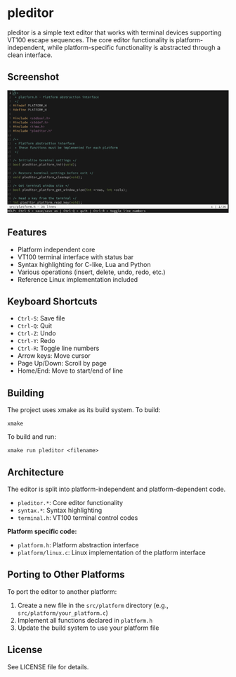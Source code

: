 # pleditor

pleditor is a simple text editor that works with terminal devices supporting VT100 escape sequences. The core editor functionality is platform-independent, while platform-specific functionality is abstracted through a clean interface.

## Screenshot

![](screenshot.png)

## Features

- Platform independent core
- VT100 terminal interface with status bar
- Syntax highlighting for C-like, Lua and Python
- Various operations (insert, delete, undo, redo, etc.)
- Reference Linux implementation included

## Keyboard Shortcuts

- `Ctrl-S`: Save file
- `Ctrl-Q`: Quit
- `Ctrl-Z`: Undo
- `Ctrl-Y`: Redo
- `Ctrl-R`: Toggle line numbers
- Arrow keys: Move cursor
- Page Up/Down: Scroll by page
- Home/End: Move to start/end of line

## Building

The project uses xmake as its build system. To build:

```
xmake
```

To build and run:

```
xmake run pleditor <filename>
```

## Architecture

The editor is split into platform-independent and platform-dependent code.

- `pleditor.*`: Core editor functionality
- `syntax.*`: Syntax highlighting
- `terminal.h`: VT100 terminal control codes

**Platform specific code:**

- `platform.h`: Platform abstraction interface
- `platform/linux.c`: Linux implementation of the platform interface

## Porting to Other Platforms

To port the editor to another platform:

1. Create a new file in the `src/platform` directory (e.g., `src/platform/your_platform.c`)
2. Implement all functions declared in `platform.h`
3. Update the build system to use your platform file

## License

See LICENSE file for details.
